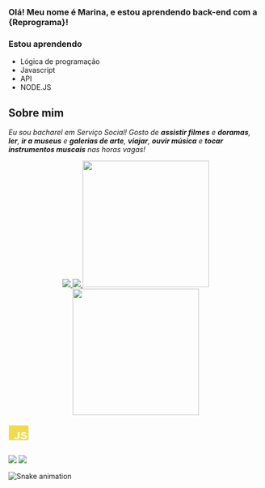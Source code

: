 ### Olá! Meu nome é Marina, e estou aprendendo back-end com a {Reprograma}! 

### Estou aprendendo

* Lógica de programação
* Javascript
* API
* NODE.JS

##

## Sobre mim

 _Eu sou bacharel em Serviço Social! Gosto de **assistir filmes** e **doramas**, **ler**, **ir a museus** e **galerias de arte**, **viajar**, **ouvir música** e **tocar instrumentos muscais** nas horas vagas!_

<div align="center">
  <a href="https://github.com/ninaportoc">
  <img height="120em" src="https://github-readme-stats.vercel.app/api?username=ninaportoc&show_icons=true&theme=vue&include_all_commits=true&count_private=true"/>
  <img height="120em" src="https://github-readme-stats.vercel.app/api/top-langs/?username=ninaportoc&layout=compact&langs_count=7&theme=vue"/> 
  <img height="250" width="250" src="https://c.tenor.com/TdXGUNE47FgAAAAi/mandalorian-baby-yoda.gif"/> 
  <img height="250" width="250" src="https://media.giphy.com/media/9x3rbdFIKhYQsHroPW/giphy-downsized.gif"/> 
</div>
<div style="display: inline_block"><br>
 <img align="center" alt="Nina-Js" height="30" width="40" src="https://raw.githubusercontent.com/devicons/devicon/master/icons/javascript/javascript-plain.svg">
</div> 
 
   ##
 
<div>  
  <a href = "mailto:marinaporto334@gmail.com"><img src="https://img.shields.io/badge/-Gmail-%23333?style=for-the-badge&logo=gmail&logoColor=white" target="_blank"></a>
  <a href="https://www.linkedin.com/in/marina-porto-carvalho-b50808176" target="_blank"><img src="https://img.shields.io/badge/-LinkedIn-%230077B5?style=for-the-badge&logo=linkedin&logoColor=white" target="_blank"></a> 
    
  ![Snake animation](https://github.com/ninaportoc/ninaportoc/blob/output/github-contribution-grid-snake.svg)
 
</div>
